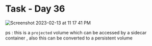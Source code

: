 # Task - Day 36

![Screenshot 2023-02-13 at 11 17 41 PM](https://user-images.githubusercontent.com/101057601/218533538-fd878afb-64b9-4006-aedd-70a238398daf.png)

ps : this is a `projected` volume which can be accessed by a sidecar container , also this can be converted to a persistent volume 
